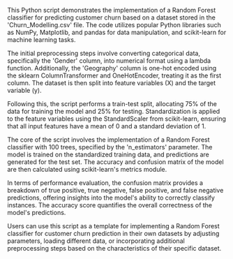 This Python script demonstrates the implementation of a Random Forest classifier for predicting customer churn based on a dataset stored in the 'Churn_Modelling.csv' file. The code utilizes popular Python libraries such as NumPy, Matplotlib, and pandas for data manipulation, and scikit-learn for machine learning tasks.

The initial preprocessing steps involve converting categorical data, specifically the 'Gender' column, into numerical format using a lambda function. Additionally, the 'Geography' column is one-hot encoded using the sklearn ColumnTransformer and OneHotEncoder, treating it as the first column. The dataset is then split into feature variables (X) and the target variable (y).

Following this, the script performs a train-test split, allocating 75% of the data for training the model and 25% for testing. Standardization is applied to the feature variables using the StandardScaler from scikit-learn, ensuring that all input features have a mean of 0 and a standard deviation of 1.

The core of the script involves the implementation of a Random Forest classifier with 100 trees, specified by the 'n_estimators' parameter. The model is trained on the standardized training data, and predictions are generated for the test set. The accuracy and confusion matrix of the model are then calculated using scikit-learn's metrics module.

In terms of performance evaluation, the confusion matrix provides a breakdown of true positive, true negative, false positive, and false negative predictions, offering insights into the model's ability to correctly classify instances. The accuracy score quantifies the overall correctness of the model's predictions.

Users can use this script as a template for implementing a Random Forest classifier for customer churn prediction in their own datasets by adjusting parameters, loading different data, or incorporating additional preprocessing steps based on the characteristics of their specific dataset.
